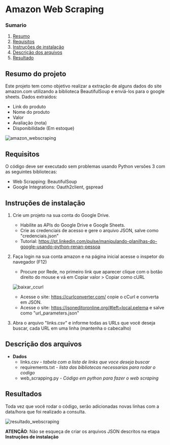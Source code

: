 # Amazon Web Scraping

### Sumario

1. [Resumo](#brief)
2. [Requisitos](#requirements)
3. [Instruções de instalação](#installation)
4. [Descrição dos arquivos](#files)
5. [Resultado](#results)

## Resumo do projeto <a name="brief"></a>

Este projeto tem como objetivo realizar a extração de alguns dados do site amazon.com utilizando a biblioteca BeautifulSoup e enviá-los para o google sheets. Dados extraidos:
  - Link do produto
  - Nome do produto
  - Valor
  - Avaliação (nota)
  - Disponibilidade (Em estoque)

![amazon_webscraping](https://github.com/matsuch/web_scrapping/assets/77889112/4e6311b5-bf33-43d7-bc5b-c46a98538ced)

## Requisitos <a name="requirements"></a>

O código deve ser executado sem problemas usando Python versões 3 com as seguintes bibliotecas: 
  - Web Scrapping: BeautifulSoup
  - Google Integrations: Oauth2client, gspread

## Instruções de instalação <a name="installation"></a>

1. Crie um projeto na sua conta do Google Drive.

    - Habilite as APIs do Google Drive e Google Sheets.
    - Crie as credenciais de acesso e gere o arquivo JSON, salve como "credenciais.json"
    - Tutorial: https://pt.linkedin.com/pulse/manipulando-planilhas-do-google-usando-python-renan-pessoa

2. Faça login na sua conta amazon e na página inicial acesse o inspetor do navegador (F12)

    - Procure por Rede, no primeiro link que aparecer clique com o botão direito do mouse e vá em Copiar valor > Copiar como cURL

    ![baixar_ccurl](https://github.com/matsuch/web_scrapping/assets/77889112/b907de81-de7c-414a-9ee7-2b419f616b70)

    - Acesse o site: https://curlconverter.com/ copie o cCurl e converta em JSON.
    - Acesse o site: https://jsoneditoronline.org/#left=local.pelema e salve como "url_parameters.json"

3. Abra o arquivo "links.csv" e informe todas as URLs que você deseja buscar, cada URL em uma linha (mantenha o cabecalho)

## Descrição dos arquivos <a name="files"></a>

- **Dados**
  - links.csv - *tabela com a lista de links que voce deseja buscar*
  - requirements.txt - *lista das bibliotecas necessarias para rodar o codigo*
  - web_scrapping.py - *Código em python para fazer o web scraping*

## Resultados <a name="results"></a>

Toda vez que você rodar o código, serão adicionadas novas linhas com a data/hora que foi realizado a consulta.

![resultado_webscraping](https://github.com/matsuch/web_scrapping/assets/77889112/a614a306-a7db-4c9a-b48d-5448f13af65b)

**ATENÇÃO**: Não se esqueça de criar os arquivos JSON descritos na etapa **Instruções de instalação**
